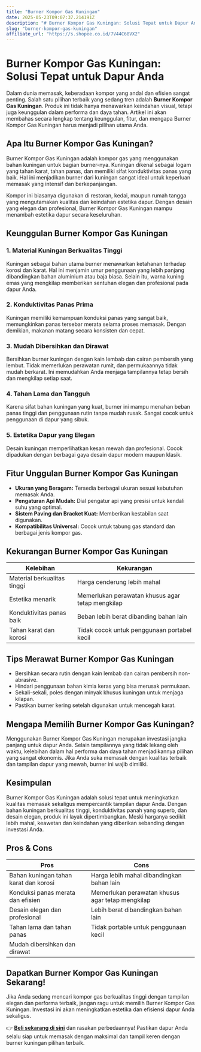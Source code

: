 ```yaml
---
title: "Burner Kompor Gas Kuningan"
date: 2025-05-23T09:07:37.214191Z
description: "# Burner Kompor Gas Kuningan: Solusi Tepat untuk Dapur Anda..."
slug: "burner-kompor-gas-kuningan"
affiliate_url: "https://s.shopee.co.id/7V44C68VX2"
---
```

# Burner Kompor Gas Kuningan: Solusi Tepat untuk Dapur Anda

Dalam dunia memasak, keberadaan kompor yang andal dan efisien sangat penting. Salah satu pilihan terbaik yang sedang tren adalah **Burner Kompor Gas Kuningan**. Produk ini tidak hanya menawarkan keindahan visual, tetapi juga keunggulan dalam performa dan daya tahan. Artikel ini akan membahas secara lengkap tentang keunggulan, fitur, dan mengapa Burner Kompor Gas Kuningan harus menjadi pilihan utama Anda.

## Apa Itu Burner Kompor Gas Kuningan?

Burner Kompor Gas Kuningan adalah kompor gas yang menggunakan bahan kuningan untuk bagian burner-nya. Kuningan dikenal sebagai logam yang tahan karat, tahan panas, dan memiliki sifat konduktivitas panas yang baik. Hal ini menjadikan burner dari kuningan sangat ideal untuk keperluan memasak yang intensif dan berkepanjangan.

Kompor ini biasanya digunakan di restoran, kedai, maupun rumah tangga yang mengutamakan kualitas dan keindahan estetika dapur. Dengan desain yang elegan dan profesional, Burner Kompor Gas Kuningan mampu menambah estetika dapur secara keseluruhan.

## Keunggulan Burner Kompor Gas Kuningan

### 1. Material Kuningan Berkualitas Tinggi

Kuningan sebagai bahan utama burner menawarkan ketahanan terhadap korosi dan karat. Hal ini menjamin umur penggunaan yang lebih panjang dibandingkan bahan aluminium atau baja biasa. Selain itu, warna kuning emas yang mengkilap memberikan sentuhan elegan dan profesional pada dapur Anda.

### 2. Konduktivitas Panas Prima

Kuningan memiliki kemampuan konduksi panas yang sangat baik, memungkinkan panas tersebar merata selama proses memasak. Dengan demikian, makanan matang secara konsisten dan cepat.

### 3. Mudah Dibersihkan dan Dirawat

Bersihkan burner kuningan dengan kain lembab dan cairan pembersih yang lembut. Tidak memerlukan perawatan rumit, dan permukaannya tidak mudah berkarat. Ini memudahkan Anda menjaga tampilannya tetap bersih dan mengkilap setiap saat.

### 4. Tahan Lama dan Tangguh

Karena sifat bahan kuningan yang kuat, burner ini mampu menahan beban panas tinggi dan penggunaan rutin tanpa mudah rusak. Sangat cocok untuk penggunaan di dapur yang sibuk.

### 5. Estetika Dapur yang Elegan

Desain kuningan memperlihatkan kesan mewah dan profesional. Cocok dipadukan dengan berbagai gaya desain dapur modern maupun klasik.

## Fitur Unggulan Burner Kompor Gas Kuningan

- **Ukuran yang Beragam:** Tersedia berbagai ukuran sesuai kebutuhan memasak Anda.
- **Pengaturan Api Mudah:** Dial pengatur api yang presisi untuk kendali suhu yang optimal.
- **Sistem Paving dan Bracket Kuat:** Memberikan kestabilan saat digunakan.
- **Kompatibilitas Universal:** Cocok untuk tabung gas standard dan berbagai jenis kompor gas.

## Kekurangan Burner Kompor Gas Kuningan

| Kelebihan                     | Kekurangan                          |
|------------------------------|-------------------------------------|
| Material berkualitas tinggi | Harga cenderung lebih mahal        |
| Estetika menarik            | Memerlukan perawatan khusus agar tetap mengkilap |
| Konduktivitas panas baik    | Beban lebih berat dibanding bahan lain |
| Tahan karat dan korosi     | Tidak cocok untuk penggunaan portabel kecil |

## Tips Merawat Burner Kompor Gas Kuningan

- Bersihkan secara rutin dengan kain lembab dan cairan pembersih non-abrasive.
- Hindari penggunaan bahan kimia keras yang bisa merusak permukaan.
- Sekali-sekali, poles dengan minyak khusus kuningan untuk menjaga kilapan.
- Pastikan burner kering setelah digunakan untuk mencegah karat.

## Mengapa Memilih Burner Kompor Gas Kuningan?

Menggunakan Burner Kompor Gas Kuningan merupakan investasi jangka panjang untuk dapur Anda. Selain tampilannya yang tidak lekang oleh waktu, kelebihan dalam hal performa dan daya tahan menjadikannya pilihan yang sangat ekonomis. Jika Anda suka memasak dengan kualitas terbaik dan tampilan dapur yang mewah, burner ini wajib dimiliki.

## Kesimpulan

Burner Kompor Gas Kuningan adalah solusi tepat untuk meningkatkan kualitas memasak sekaligus mempercantik tampilan dapur Anda. Dengan bahan kuningan berkualitas tinggi, konduktivitas panah yang superb, dan desain elegan, produk ini layak dipertimbangkan. Meski harganya sedikit lebih mahal, keawetan dan keindahan yang diberikan sebanding dengan investasi Anda.

## Pros & Cons

| **Pros**                                              | **Cons**                                            |
|--------------------------------------------------------|-----------------------------------------------------|
| Bahan kuningan tahan karat dan korosi                | Harga lebih mahal dibandingkan bahan lain        |
| Konduksi panas merata dan efisien                     | Memerlukan perawatan khusus agar tetap mengkilap  |
| Desain elegan dan profesional                         | Lebih berat dibandingkan bahan lain               |
| Tahan lama dan tahan panas                            | Tidak portable untuk penggunaan kecil             |
| Mudah dibersihkan dan dirawat                         |                                                     |

## Dapatkan Burner Kompor Gas Kuningan Sekarang!

Jika Anda sedang mencari kompor gas berkualitas tinggi dengan tampilan elegan dan performa terbaik, jangan ragu untuk memilih Burner Kompor Gas Kuningan. Investasi ini akan meningkatkan estetika dan efisiensi dapur Anda sekaligus.

👉 **[Beli sekarang di sini](https://s.shopee.co.id/7V44C68VX2)** dan rasakan perbedaannya! Pastikan dapur Anda selalu siap untuk memasak dengan maksimal dan tampil keren dengan burner kuningan pilihan terbaik.